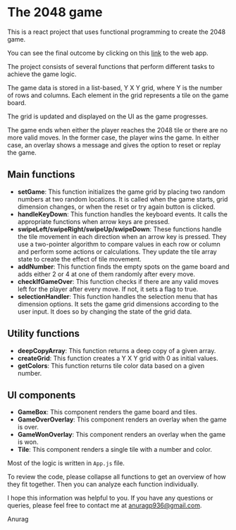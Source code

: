 # The 2048 game

This is a react project that uses functional programming to create the 2048 game.

You can see the final outcome by clicking on this [link](https://4nur4g.github.io/2048-Game-Anurag-Exponent/) to the web app.

The project consists of several functions that perform different tasks to achieve the game logic.

The game data is stored in a list-based, Y X Y grid, where Y is the number of rows and columns. Each element in the grid represents a tile on the game board.

The grid is updated and displayed on the UI as the game progresses.

The game ends when either the player reaches the 2048 tile or there are no more valid moves. In the former case, the player wins the game. In either case, an overlay shows a message and gives the option to reset or replay the game.

## Main functions

- **setGame**: This function initializes the game grid by placing two random numbers at two random locations. It is called when the game starts, grid dimension changes, or when the reset or try again button is clicked.
- **handleKeyDown**: This function handles the keyboard events. It calls the appropriate functions when arrow keys are pressed.
- **swipeLeft/swipeRight/swipeUp/swipeDown**: These functions handle the tile movement in each direction when an arrow key is pressed. They use a two-pointer algorithm to compare values in each row or column and perform some actions or calculations. They update the tile array state to create the effect of tile movement.
- **addNumber**: This function finds the empty spots on the game board and adds either 2 or 4 at one of them randomly after every move.
- **checkIfGameOver**: This function checks if there are any valid moves left for the player after every move. If not, it sets a flag to true.
- **selectionHandler**: This function handles the selection menu that has dimension options. It sets the game grid dimensions according to the user input. It does so by changing the state of the grid data.

## Utility functions

- **deepCopyArray**: This function returns a deep copy of a given array.
- **createGrid**: This function creates a Y X Y grid with 0 as initial values.
- **getColors**: This function returns tile color data based on a given number.

## UI components

- **GameBox**: This component renders the game board and tiles.
- **GameOverOverlay**: This component renders an overlay when the game is over.
- **GameWonOverlay**: This component renders an overlay when the game is won.
- **Tile**: This component renders a single tile with a number and color.

Most of the logic is written in `App.js` file.

To review the code, please collapse all functions to get an overview of how they fit together. Then you can analyze each function individually.

I hope this information was helpful to you. If you have any questions or queries, please feel free to contact me at anuragp936@gmail.com.

Anurag

